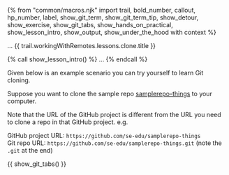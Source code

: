 {% from "common/macros.njk" import trail, bold_number, callout, hp_number, label, show_git_term, show_git_term_tip, show_detour, show_exercise, show_git_tabs, show_hands_on_practical, show_lesson_intro, show_output, show_under_the_hood with context %}

<span id="prereqs"></span>
<span id="outcomes">...</span>
<span id="title">{{ trail.workingWithRemotes.lessons.clone.title }}</span>

<div id="body">
{% call show_lesson_intro() %}
  ...
{% endcall %}


Given below is an example scenario you can try yourself to learn Git <trigger trigger="click" for="modal:gitCloning-rcsCloning">cloning</trigger>.

<modal large header="Project Management → Revision Control → Remote Repositories →" id="modal:gitCloning-rcsCloning">
  <include src="..\..\revisionControl\remoteRepositories\text.md#section-cloning"/>
</modal>

Suppose you want to clone the sample repo [samplerepo-things](https://github.com/se-edu/samplerepo-things) to your computer.

<box type="warning" seamless>

Note that the URL of the GitHub project is different from the URL you need to clone a repo in that GitHub project.
e.g.

GitHub project URL: `https://github.com/se-edu/samplerepo-things` <br>
Git repo URL: `https://github.com/se-edu/samplerepo-things.git` (note the `.git` at the end)

</box>

{{ show_git_tabs() }}

</div>

<div id="extras">
</div>
